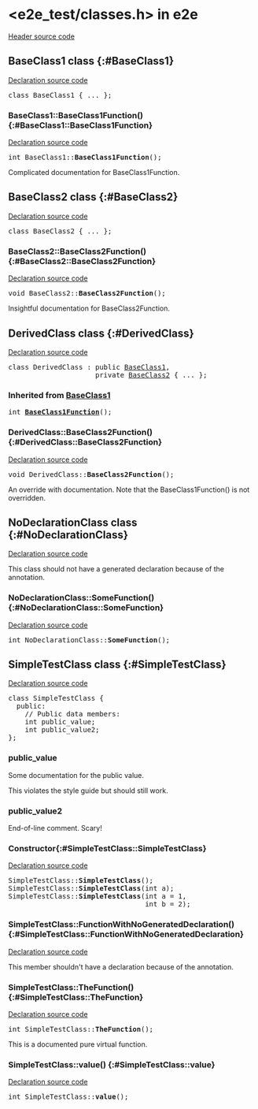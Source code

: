 # \<e2e_test/classes.h\> in e2e

[Header source code](https://fuchsia.googlesource.com/fuchsia/+/refs/heads/main/tools/cppdocgen/e2e_test/classes.h)

## BaseClass1 class {:#BaseClass1}

[Declaration source code](https://fuchsia.googlesource.com/fuchsia/+/refs/heads/main/tools/cppdocgen/e2e_test/classes.h#52)

<pre class="devsite-disable-click-to-copy">
<span class="kwd">class</span> BaseClass1 { <span class="com">...</span> };
</pre>

### BaseClass1::BaseClass1Function() {:#BaseClass1::BaseClass1Function}

[Declaration source code](https://fuchsia.googlesource.com/fuchsia/+/refs/heads/main/tools/cppdocgen/e2e_test/classes.h#55)

<pre class="devsite-disable-click-to-copy">
<span class="typ">int</span> BaseClass1::<b>BaseClass1Function</b>();
</pre>

Complicated documentation for BaseClass1Function.


## BaseClass2 class {:#BaseClass2}

[Declaration source code](https://fuchsia.googlesource.com/fuchsia/+/refs/heads/main/tools/cppdocgen/e2e_test/classes.h#58)

<pre class="devsite-disable-click-to-copy">
<span class="kwd">class</span> BaseClass2 { <span class="com">...</span> };
</pre>

### BaseClass2::BaseClass2Function() {:#BaseClass2::BaseClass2Function}

[Declaration source code](https://fuchsia.googlesource.com/fuchsia/+/refs/heads/main/tools/cppdocgen/e2e_test/classes.h#61)

<pre class="devsite-disable-click-to-copy">
<span class="typ">void</span> BaseClass2::<b>BaseClass2Function</b>();
</pre>

Insightful documentation for BaseClass2Function.


## DerivedClass class {:#DerivedClass}

[Declaration source code](https://fuchsia.googlesource.com/fuchsia/+/refs/heads/main/tools/cppdocgen/e2e_test/classes.h#64)

<pre class="devsite-disable-click-to-copy">
<span class="kwd">class</span> DerivedClass : <span class="kwd">public</span> <span class="typ"><a href="classes.h.md#BaseClass1">BaseClass1</a></span>,
                     <span class="kwd">private</span> <span class="typ"><a href="classes.h.md#BaseClass2">BaseClass2</a></span> { <span class="com">...</span> };
</pre>

### Inherited from [BaseClass1](classes.h.md#BaseClass1)

<pre class="devsite-disable-click-to-copy">
<span class="typ">int</span> <a href="classes.h.md#BaseClass1::BaseClass1Function"><b>BaseClass1Function</b></a>();
</pre>

### DerivedClass::BaseClass2Function() {:#DerivedClass::BaseClass2Function}

[Declaration source code](https://fuchsia.googlesource.com/fuchsia/+/refs/heads/main/tools/cppdocgen/e2e_test/classes.h#67)

<pre class="devsite-disable-click-to-copy">
<span class="typ">void</span> DerivedClass::<b>BaseClass2Function</b>();
</pre>

An override with documentation. Note that the BaseClass1Function() is not overridden.


## NoDeclarationClass class {:#NoDeclarationClass}

[Declaration source code](https://fuchsia.googlesource.com/fuchsia/+/refs/heads/main/tools/cppdocgen/e2e_test/classes.h#77)

This class should not have a generated declaration because of the  annotation.

### NoDeclarationClass::SomeFunction() {:#NoDeclarationClass::SomeFunction}

[Declaration source code](https://fuchsia.googlesource.com/fuchsia/+/refs/heads/main/tools/cppdocgen/e2e_test/classes.h#79)

<pre class="devsite-disable-click-to-copy">
<span class="typ">int</span> NoDeclarationClass::<b>SomeFunction</b>();
</pre>


## SimpleTestClass class {:#SimpleTestClass}

[Declaration source code](https://fuchsia.googlesource.com/fuchsia/+/refs/heads/main/tools/cppdocgen/e2e_test/classes.h#8)

<pre class="devsite-disable-click-to-copy">
<span class="kwd">class</span> SimpleTestClass {
  <span class="kwd">public</span>:
    <span class="com">// Public data members:</span>
    <span class="typ">int</span> public_value;
    <span class="typ">int</span> public_value2;
};
</pre>

### public_value

Some documentation for the public value.

This violates the style guide but should still work.

### public_value2

End-of-line comment. Scary!

### Constructor{:#SimpleTestClass::SimpleTestClass}

[Declaration source code](https://fuchsia.googlesource.com/fuchsia/+/refs/heads/main/tools/cppdocgen/e2e_test/classes.h#10)

<pre class="devsite-disable-click-to-copy">
SimpleTestClass::<b>SimpleTestClass</b>();
SimpleTestClass::<b>SimpleTestClass</b>(<span class="typ">int</span> a);
SimpleTestClass::<b>SimpleTestClass</b>(<span class="typ">int</span> a = 1,
                                 <span class="typ">int</span> b = 2);
</pre>


### SimpleTestClass::FunctionWithNoGeneratedDeclaration() {:#SimpleTestClass::FunctionWithNoGeneratedDeclaration}

[Declaration source code](https://fuchsia.googlesource.com/fuchsia/+/refs/heads/main/tools/cppdocgen/e2e_test/classes.h#43)

This member shouldn't have a declaration because of the  annotation.


### SimpleTestClass::TheFunction() {:#SimpleTestClass::TheFunction}

[Declaration source code](https://fuchsia.googlesource.com/fuchsia/+/refs/heads/main/tools/cppdocgen/e2e_test/classes.h#37)

<pre class="devsite-disable-click-to-copy">
<span class="typ">int</span> SimpleTestClass::<b>TheFunction</b>();
</pre>

This is a documented pure virtual function.


### SimpleTestClass::value() {:#SimpleTestClass::value}

[Declaration source code](https://fuchsia.googlesource.com/fuchsia/+/refs/heads/main/tools/cppdocgen/e2e_test/classes.h#15)

<pre class="devsite-disable-click-to-copy">
<span class="typ">int</span> SimpleTestClass::<b>value</b>();
</pre>


